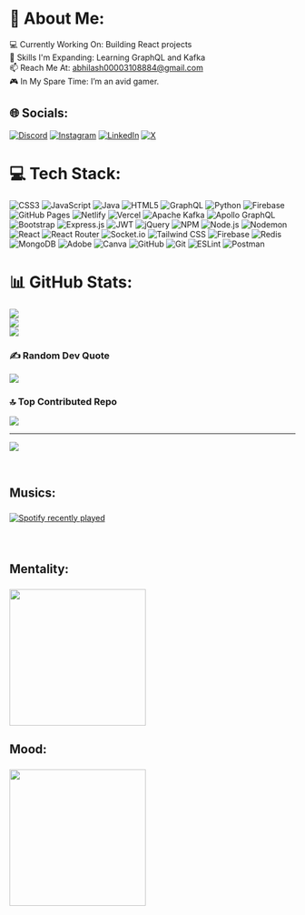 # 💫 About Me:
💻 Currently Working On: Building React projects<br/>
🌱 Skills I'm Expanding: Learning GraphQL and Kafka<br/>
📫 Reach Me At: abhilash00003108884@gmail.com<br/>
🎮 In My Spare Time: I’m an avid gamer.
<br/>


## 🌐 Socials:
[![Discord](https://img.shields.io/badge/Discord-%237289DA.svg?style=for-the-badge&logo=discord&logoColor=white)](https://discord.gg/9b3BtKPu)
[![Instagram](https://img.shields.io/badge/Instagram-%23E4405F.svg?style=for-the-badge&logo=Instagram&logoColor=white)](https://instagram.com/me_nobody107)
[![LinkedIn](https://img.shields.io/badge/LinkedIn-%230077B5.svg?style=for-the-badge&logo=linkedin&logoColor=white)](https://linkedin.com/in/abhilash107)
[![X](https://img.shields.io/badge/X-black.svg?style=for-the-badge&logo=X&logoColor=white)](https://x.com/@AbhilashMi73503)
<br/>


# 💻 Tech Stack:
![CSS3](https://img.shields.io/badge/CSS3-%231572B6.svg?style=for-the-badge&logo=css3&logoColor=white)
![JavaScript](https://img.shields.io/badge/JavaScript-%23323330.svg?style=for-the-badge&logo=javascript&logoColor=%23F7DF1E)
![Java](https://img.shields.io/badge/Java-%23ED8B00.svg?style=for-the-badge&logo=openjdk&logoColor=white)
![HTML5](https://img.shields.io/badge/HTML5-%23E34F26.svg?style=for-the-badge&logo=html5&logoColor=white)
![GraphQL](https://img.shields.io/badge/GraphQL-E10098?style=for-the-badge&logo=graphql&logoColor=white)
![Python](https://img.shields.io/badge/Python-3670A0?style=for-the-badge&logo=python&logoColor=ffdd54)
![Firebase](https://img.shields.io/badge/Firebase-%23039BE5.svg?style=for-the-badge&logo=firebase)
![GitHub Pages](https://img.shields.io/badge/GitHub%20Pages-121013?style=for-the-badge&logo=github&logoColor=white)
![Netlify](https://img.shields.io/badge/Netlify-%23000000.svg?style=for-the-badge&logo=netlify&logoColor=#00C7B7)
![Vercel](https://img.shields.io/badge/Vercel-%23000000.svg?style=for-the-badge&logo=vercel&logoColor=white)
![Apache Kafka](https://img.shields.io/badge/Apache%20Kafka-000?style=for-the-badge&logo=apachekafka)
![Apollo GraphQL](https://img.shields.io/badge/Apollo%20GraphQL-311C87?style=for-the-badge&logo=apollo-graphql)
![Bootstrap](https://img.shields.io/badge/Bootstrap-%238511FA.svg?style=for-the-badge&logo=bootstrap&logoColor=white)
![Express.js](https://img.shields.io/badge/Express.js-%23404d59.svg?style=for-the-badge&logo=express&logoColor=%2361DAFB)
![JWT](https://img.shields.io/badge/JWT-black?style=for-the-badge&logo=JSON%20web%20tokens)
![jQuery](https://img.shields.io/badge/jQuery-%230769AD.svg?style=for-the-badge&logo=jquery&logoColor=white)
![NPM](https://img.shields.io/badge/NPM-%23CB3837.svg?style=for-the-badge&logo=npm&logoColor=white)
![Node.js](https://img.shields.io/badge/Node.js-6DA55F?style=for-the-badge&logo=node.js&logoColor=white)
![Nodemon](https://img.shields.io/badge/Nodemon-%23323330.svg?style=for-the-badge&logo=nodemon&logoColor=%BBDEAD)
![React](https://img.shields.io/badge/React-%2320232a.svg?style=for-the-badge&logo=react&logoColor=%2361DAFB)
![React Router](https://img.shields.io/badge/React%20Router-CA4245?style=for-the-badge&logo=react-router&logoColor=white)
![Socket.io](https://img.shields.io/badge/Socket.io-black?style=for-the-badge&logo=socket.io&badgeColor=010101)
![Tailwind CSS](https://img.shields.io/badge/Tailwind%20CSS-%2338B2AC.svg?style=for-the-badge&logo=tailwind-css&logoColor=white)
![Firebase](https://img.shields.io/badge/Firebase-a08021?style=for-the-badge&logo=firebase&logoColor=ffcd34)
![Redis](https://img.shields.io/badge/Redis-%23DD0031.svg?style=for-the-badge&logo=redis&logoColor=white)
![MongoDB](https://img.shields.io/badge/MongoDB-%234ea94b.svg?style=for-the-badge&logo=mongodb&logoColor=white)
![Adobe](https://img.shields.io/badge/Adobe-%23FF0000.svg?style=for-the-badge&logo=adobe&logoColor=white)
![Canva](https://img.shields.io/badge/Canva-%2300C4CC.svg?style=for-the-badge&logo=Canva&logoColor=white)
![GitHub](https://img.shields.io/badge/GitHub-%23121011.svg?style=for-the-badge&logo=github&logoColor=white)
![Git](https://img.shields.io/badge/Git-%23F05033.svg?style=for-the-badge&logo=git&logoColor=white)
![ESLint](https://img.shields.io/badge/ESLint-4B3263?style=for-the-badge&logo=eslint&logoColor=white)
![Postman](https://img.shields.io/badge/Postman-FF6C37?style=for-the-badge&logo=postman&logoColor=white)
<br/>




# 📊 GitHub Stats:
![](https://github-readme-stats.vercel.app/api?username=Abhilash107&theme=radical&hide_border=false&include_all_commits=true&count_private=true)<br/>
![](https://github-readme-streak-stats.herokuapp.com/?user=Abhilash107&theme=radical&hide_border=false)<br/>
![](https://github-readme-stats.vercel.app/api/top-langs/?username=Abhilash107&theme=radical&hide_border=false&include_all_commits=true&count_private=true&layout=compact)
<br/>

### ✍️ Random Dev Quote
![](https://quotes-github-readme.vercel.app/api?type=horizontal&theme=radical)
<br/>

### 🔝 Top Contributed Repo
![](https://github-contributor-stats.vercel.app/api?username=Abhilash107&limit=5&theme=dark&combine_all_yearly_contributions=true)

---
[![](https://visitcount.itsvg.in/api?id=Abhilash107&icon=1&color=0)](https://visitcount.itsvg.in)


<br/>
<h2 align="left">Musics:</h2>

###

<div align="left">
  <a href="https://open.spotify.com/user/yr5mt0nycywyy2pdl0kl6dawc">
    <img src="https://spotify-recently-played-readme.vercel.app/api?user=yr5mt0nycywyy2pdl0kl6dawc&count=3&unique=true" alt="Spotify recently played"  />
  </a>
</div>


###
<br/>


  <h2 align="left">Mentality:</h2>

###

<div > 
  <img height="240"  src="https://media0.giphy.com/media/v1.Y2lkPTc5MGI3NjExa2wzM3J3dmZqaHk3eDAxbWlqbTFnYTZ5NTltNzlrOXl4ZGduODhwbyZlcD12MV9naWZzX3NlYXJjaCZjdD1n/l0NwGpoOVLTAyUJSo/200.webp"  />
</div>  

<h2 align="left">Mood:</h2>

###

<div > 
   <img height="240"   src="https://media.tenor.com/O4v4VltfZH4AAAAM/deadpool-dance.gif" />
</div>  







###




###
